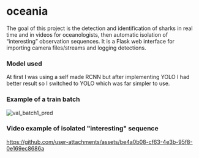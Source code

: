 # oceania

The goal of this project is the detection and identification of sharks in real time and in videos for oceanologists, then automatic isolation of “interesting” observation sequences.
It is a Flask web interface for importing camera files/streams and logging detections.

### Model used
At first I was using a self made RCNN but after implementing YOLO I had better result so I switched to YOLO which was far simpler to use. 

### Example of a train batch
![val_batch1_pred](https://github.com/user-attachments/assets/0803300d-18ce-4723-9d96-135826b4db72)

### Video example of isolated "interesting" sequence
https://github.com/user-attachments/assets/be4a0b08-cf63-4e3b-95f8-0e169ec8686a

